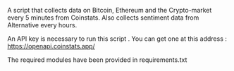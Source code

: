 A script that collects data on Bitcoin, Ethereum and the Crypto-market every 5 minutes from Coinstats. Also collects sentiment data from Alternative every hours.

An API key is necessary to run this script . You can get one at this address : https://openapi.coinstats.app/ 

The required modules have been provided in requirements.txt 



